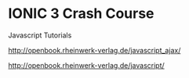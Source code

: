 # IONIC 3 Crash Course


Javascript Tutorials

http://openbook.rheinwerk-verlag.de/javascript_ajax/

http://openbook.rheinwerk-verlag.de/javascript/
